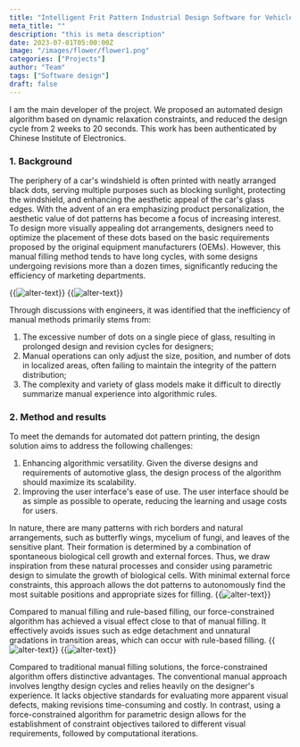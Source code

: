 ```yaml
---
title: "Intelligent Frit Pattern Industrial Design Software for Vehicle Glass"
meta_title: ""
description: "this is meta description"
date: 2023-07-01T05:00:00Z
image: "/images/flower/flower1.png"
categories: ["Projects"]
author: "Team"
tags: ["Software design"]
draft: false
---
```

I am the main developer of the project. We proposed an automated design algorithm based on dynamic relaxation constraints, and reduced the design cycle from 2 weeks to 20 seconds. This work has been authenticated by Chinese Institute of Electronics.

### 1. Background
The periphery of a car's windshield is often printed with neatly arranged black dots, serving multiple purposes such as blocking sunlight, protecting the windshield, and enhancing the aesthetic appeal of the car's glass edges. With the advent of an era emphasizing product personalization, the aesthetic value of dot patterns has become a focus of increasing interest. To design more visually appealing dot arrangements, designers need to optimize the placement of these dots based on the basic requirements proposed by the original equipment manufacturers (OEMs). However, this manual filling method tends to have long cycles, with some designs undergoing revisions more than a dozen times, significantly reducing the efficiency of marketing departments.

{{<image src="images/flower/f1.png" caption="" alt="alter-text" height="" width="" position="center" command="fill" option="q100" class="w-2/3 img-fluid" title="image title"  webp="false" >}}
{{<image src="images/flower/f2.png" caption="" alt="alter-text" height="" width="" position="center" command="fill" option="q100" class="w-2/3 img-fluid" title="image title"  webp="false" >}}

Through discussions with engineers, it was identified that the inefficiency of manual methods primarily stems from: 
1. The excessive number of dots on a single piece of glass, resulting in prolonged design and revision cycles for designers; 
2. Manual operations can only adjust the size, position, and number of dots in localized areas, often failing to maintain the integrity of the pattern distribution; 
3. The complexity and variety of glass models make it difficult to directly summarize manual experience into algorithmic rules.

### 2. Method and results
To meet the demands for automated dot pattern printing, the design solution aims to address the following challenges:
1. Enhancing algorithmic versatility. Given the diverse designs and requirements of automotive glass, the design process of the algorithm should maximize its scalability.
2. Improving the user interface's ease of use. The user interface should be as simple as possible to operate, reducing the learning and usage costs for users.

In nature, there are many patterns with rich borders and natural arrangements, such as butterfly wings, mycelium of fungi, and leaves of the sensitive plant. Their formation is determined by a combination of spontaneous biological cell growth and external forces. Thus, we draw inspiration from these natural processes and consider using parametric design to simulate the growth of biological cells. With minimal external force constraints, this approach allows the dot patterns to autonomously find the most suitable positions and appropriate sizes for filling. 
{{<image src="images/flower/f3.png" caption="" alt="alter-text" height="" width="" position="center" command="fill" option="q100" class="img-fluid" title="image title"  webp="false" >}}

Compared to manual filling and rule-based filling, our force-constrained algorithm has achieved a visual effect close to that of manual filling. It effectively avoids issues such as edge detachment and unnatural gradations in transition areas, which can occur with rule-based filling.
{{<image src="images/flower/image27.gif" caption="" alt="alter-text" height="" width="" position="center" command="fill" option="q100" class="img-fluid" title="image title"  webp="false" >}}
{{<image src="images/flower/f5.png" caption="" alt="alter-text" height="" width="" position="center" command="fill" option="q100" class="img-fluid" title="image title"  webp="false" >}}

Compared to traditional manual filling solutions, the force-constrained algorithm offers distinctive advantages. The conventional manual approach involves lengthy design cycles and relies heavily on the designer's experience. It lacks objective standards for evaluating more apparent visual defects, making revisions time-consuming and costly. In contrast, using a force-constrained algorithm for parametric design allows for the establishment of constraint objectives tailored to different visual requirements, followed by computational iterations.
